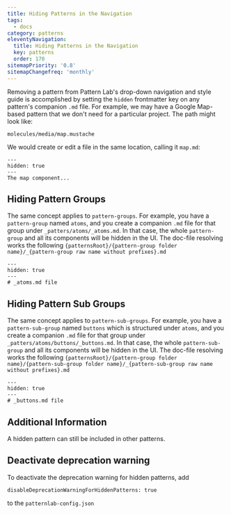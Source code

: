 ```yaml
---
title: Hiding Patterns in the Navigation
tags:
  - docs
category: patterns
eleventyNavigation:
  title: Hiding Patterns in the Navigation
  key: patterns
  order: 170
sitemapPriority: '0.8'
sitemapChangefreq: 'monthly'
---
```


Removing a pattern from Pattern Lab's drop-down navigation and style guide is accomplished by setting the `hidden` frontmatter key on any pattern's companion `.md` file. For example, we may have a Google Map-based pattern that we don't need for a particular project. The path might look like:

    molecules/media/map.mustache

We would create or edit a file in the same location, calling it `map.md`:

```
---
hidden: true
---
The map component...
```

## Hiding Pattern Groups

The same concept applies to `pattern-groups`. For example, you have a `pattern-group` named `atoms`, and you create a companion `.md` file for that group under `_patters/atoms/_atoms.md`. In that case, the whole `pattern-group` and all its components will be hidden in the UI. The doc-file resolving works the following `{patternsRoot}/{pattern-group folder name}/_{pattern-group raw name without prefixes}.md`

```
---
hidden: true
---
# _atoms.md file
```

## Hiding Pattern Sub Groups

The same concept applies to `pattern-sub-groups`. For example, you have a `pattern-sub-group` named `buttons` which is structured under `atoms`, and you create a companion `.md` file for that group under `_patters/atoms/buttons/_buttons.md`. In that case, the whole `pattern-sub-group` and all its components will be hidden in the UI. The doc-file resolving works the following `{patternsRoot}/{pattern-group folder name}/{pattern-sub-group folder name}/_{pattern-sub-group raw name without prefixes}.md`

```
---
hidden: true
---
# _buttons.md file
```

## Additional Information

A hidden pattern can still be included in other patterns.

## Deactivate deprecation warning

To deactivate the deprecation warning for hidden patterns, add 

```
disableDeprecationWarningForHiddenPatterns: true
```

to the `patternlab-config.json`